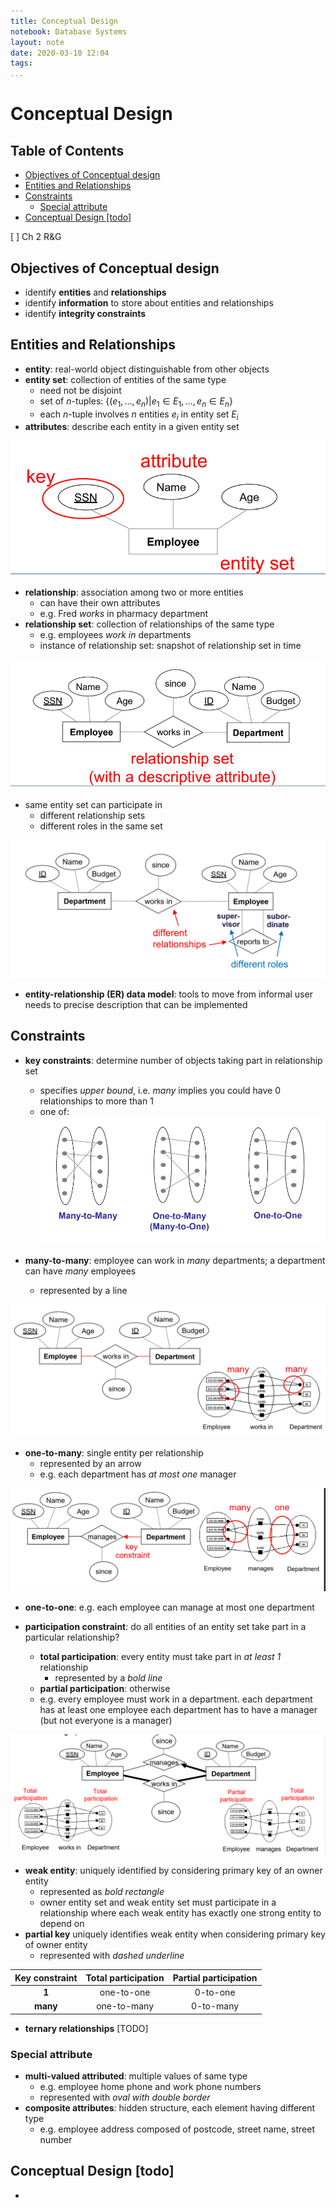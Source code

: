 ```yaml
---
title: Conceptual Design
notebook: Database Systems
layout: note
date: 2020-03-10 12:04
tags: 
...
```


# Conceptual Design

[TOC]: #

## Table of Contents
- [Objectives of Conceptual design](#objectives-of-conceptual-design)
- [Entities and Relationships](#entities-and-relationships)
- [Constraints](#constraints)
  - [Special attribute](#special-attribute)
- [Conceptual Design [todo]](#conceptual-design-todo)


[ ] Ch 2 R&G

## Objectives of Conceptual design

- identify **entities** and **relationships**
- identify **information** to store about entities and relationships
- identify **integrity constraints**

## Entities and Relationships
- **entity**: real-world object distinguishable  from other objects
- **entity set**: collection of entities of the same type
  - need not be disjoint
  - set of $n$-tuples: $\{(e_1, \ldots, e_n) | e_1 \in E_1, \ldots, e_n \in E_n\}$
  - each $n$-tuple involves $n$ entities $e_i$ in entity set $E_i$
- **attributes**: describe each entity in a given entity set

![entity_set](img/entity_set.png)

- **relationship**: association among two or more entities
  - can have their own attributes
  - e.g. Fred _works_ in pharmacy department
- **relationship set**: collection of relationships of the same type
  - e.g. employees _work in_ departments
  - instance of relationship set: snapshot of relationship set in time

![relationship_set](img/relationship_set.png)

- same entity set can participate in
  - different relationship sets
  - different roles in the same set

![relationship_roles](img/relationship_roles.png)

- **entity-relationship (ER) data model**: tools to move from informal user needs to precise description
  that can be implemented

## Constraints

- **key constraints**: determine number of objects taking part in relationship set
  - specifies _upper bound_, i.e. _many_ implies you could have 0 relationships to more than 1
  - one of:
![key_constraints](img/key_constraints.png)

- **many-to-many**: employee can work in _many_ departments; a department can have _many_ employees
  - represented by a line

![many_to_many](img/many_to_many.png)

- **one-to-many**: single entity per relationship
  - represented by an arrow
  - e.g. each department has _at most one_ manager

![one_to_many](img/one_to_many.png)
- **one-to-one**: e.g. each employee can manage at most one department

- **participation constraint**: do all entities of an entity set take part in a particular relationship?
  - **total participation**: every entity must take part in _at least 1_ relationship
    - represented by a _bold line_
  - **partial participation**: otherwise
  - e.g. every employee must work in a department.  each department has at least one employee
    each department has to have a manager (but not everyone is a manager)

![participation_constraints](img/participation_constraints.png)

- **weak entity**: uniquely identified by considering primary key of an owner entity
  - represented as _bold rectangle_
  - owner entity set and weak entity set must participate in a relationship where
    each weak entity has exactly one strong entity to depend on
- **partial key** uniquely identifies weak entity when considering primary key of owner entity
  - represented with _dashed underline_

|**Key constraint**  |**Total participation**|**Partial participation**|
|:---:|:---:|:---:|
|**1**|  one-to-one  |0-to-one|
|**many**  |  one-to-many| 0-to-many|

- **ternary relationships** [TODO]

### Special attribute

- **multi-valued attributed**: multiple values of same type
  - e.g. employee home phone and work phone numbers
  - represented with _oval with double border_
- **composite attributes**: hidden structure, each element having different type
  - e.g. employee address composed of postcode, street name, street number

## Conceptual Design [todo]

- 
